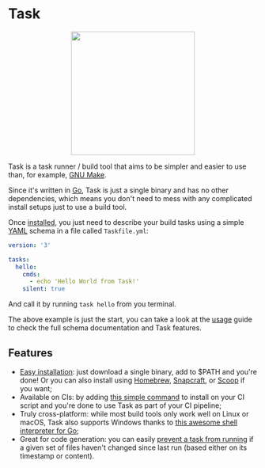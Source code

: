 # Task

<div align="center">
  <img id="logo" src="Logo.png" height="250px" width="250px" />
</div>

Task is a task runner / build tool that aims to be simpler and easier to use
than, for example, [GNU Make][make].

Since it's written in [Go][go], Task is just a single binary and has no other
dependencies, which means you don't need to mess with any complicated install
setups just to use a build tool.

Once [installed](installation.md), you just need to describe your build tasks
using a simple [YAML][yaml] schema in a file called `Taskfile.yml`:

```yaml
version: '3'

tasks:
  hello:
    cmds:
      - echo 'Hello World from Task!'
    silent: true
```

And call it by running `task hello` from you terminal.

The above example is just the start, you can take a look at the [usage](usage.md)
guide to check the full schema documentation and Task features.

## Features

- [Easy installation](installation.md): just download a single binary, add to
  $PATH and you're done! Or you can also install using [Homebrew][homebrew],
  [Snapcraft][snapcraft], or [Scoop][scoop] if you want;
- Available on CIs: by adding [this simple command](installation.md#install-script)
  to install on your CI script and you're done to use Task as part of your CI pipeline;
- Truly cross-platform: while most build tools only work well on Linux or macOS,
  Task also supports Windows thanks to [this awesome shell interpreter for Go][sh];
- Great for code generation: you can easily [prevent a task from running](usage.md#prevent-unnecessary-work)
  if a given set of files haven't changed since last run (based either on its
  timestamp or content).

[make]: https://www.gnu.org/software/make/
[go]: https://golang.org/
[yaml]: http://yaml.org/
[homebrew]: https://brew.sh/
[snapcraft]: https://snapcraft.io/
[scoop]: https://scoop.sh/
[sh]: https://mvdan.cc/sh
